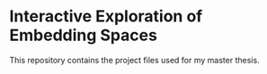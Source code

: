 # Interactive Exploration of Embedding Spaces

This repository contains the project files used for my master thesis.
